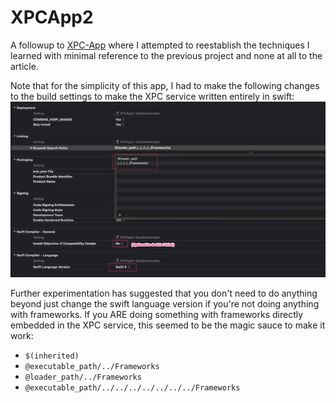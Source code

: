 # XPCApp2

A followup to [XPC-App](https://github.com/mredig/XPC-App) where I attempted to reestablish the techniques I learned with minimal reference to the previous project and none at all to the article.

Note that for the simplicity of this app, I had to make the following changes to the build settings to make the XPC service written entirely in swift:
![build settings](build_settings.png)

Further experimentation has suggested that you don't need to do anything beyond just change the swift language version if you're not doing anything with frameworks. If you ARE doing something with frameworks directly embedded in the XPC service, this seemed to be the magic sauce to make it work:

* `$(inherited)`
* `@executable_path/../Frameworks`
* `@loader_path/../Frameworks`
* `@executable_path/../../../../../../../Frameworks`
